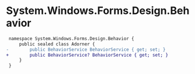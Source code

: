 # System.Windows.Forms.Design.Behavior

``` diff
 namespace System.Windows.Forms.Design.Behavior {
     public sealed class Adorner {
-        public BehaviorService BehaviorService { get; set; }
+        public BehaviorService? BehaviorService { get; set; }
     }
 }
```
